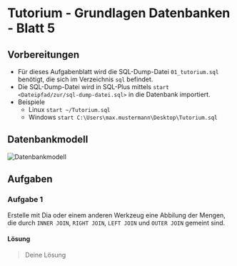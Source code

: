 # Tutorium - Grundlagen Datenbanken - Blatt 5

## Vorbereitungen
* Für dieses Aufgabenblatt wird die SQL-Dump-Datei `01_tutorium.sql` benötigt, die sich im Verzeichnis `sql` befindet.
* Die SQL-Dump-Datei wird in SQL-Plus mittels `start <Dateipfad/zur/sql-dump-datei.sql>` in die Datenbank importiert.
* Beispiele
  * Linux `start ~/Tutorium.sql`
  * Windows `start C:\Users\max.mustermann\Desktop\Tutorium.sql`

## Datenbankmodell
![Datenbankmodell](./img/datamodler_schema.png)

## Aufgaben

### Aufgabe 1
Erstelle mit Dia oder einem anderen Werkzeug eine Abbilung der Mengen, die durch `INNER JOIN`, `RIGHT JOIN`, `LEFT JOIN` und `OUTER JOIN` gemeint sind.

#### Lösung
> Deine Lösung
